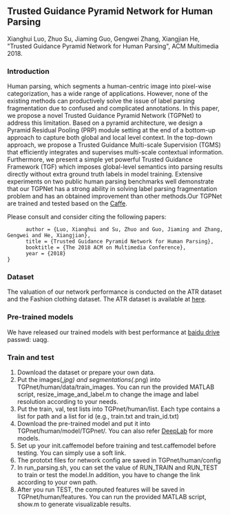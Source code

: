 ## Trusted Guidance Pyramid Network for Human Parsing
Xianghui Luo, Zhuo Su, Jiaming Guo, Gengwei Zhang, Xiangjian He, "Trusted Guidance Pyramid Network for Human Parsing", ACM Multimedia 2018.

### Introduction


Human parsing, which segments a human-centric image into pixel-wise categorization, has a wide range of applications. However, none of the existing methods can productively solve the issue of label parsing fragmentation due to confused and complicated annotations. In this paper, we propose a novel Trusted Guidance Pyramid Network (TGPNet) to address this limitation. Based on a pyramid architecture, we design a Pyramid Residual Pooling (PRP) module setting at the end of a bottom-up approach to capture both global and local level context. In the top-down approach, we propose a Trusted Guidance Multi-scale Supervision (TGMS) that efficiently integrates and supervises multi-scale contextual information. Furthermore, we present a simple yet powerful Trusted Guidance Framework (TGF) which imposes global-level semantics into parsing results directly without extra ground truth labels in model training. Extensive experiments on two public human parsing benchmarks well demonstrate that our TGPNet has a strong ability in solving label parsing fragmentation problem and has an obtained improvement than other methods.Our TGPNet are trained and tested based on the [Caffe](http://caffe.berkeleyvision.org).

Please consult and consider citing the following papers:

```@InProceedings{Luo_2018_TGPnet,
      author = {Luo, Xianghui and Su, Zhuo and Guo, Jiaming and Zhang, Gengwei and He, Xiangjian},
      title = {Trusted Guidance Pyramid Network for Human Parsing},
      booktitle = {The 2018 ACM on Multimedia Conference},
      year = {2018}
}
```

### Dataset
The valuation of our network performance is conducted on the ATR dataset and the Fashion clothing dataset. The ATR dataset is available at [here](https://github.com/lemondan/HumanParsing-Dataset).
### Pre-trained models
We have released our trained models with best performance at [baidu drive](https://pan.baidu.com/s/13nrS1NE3zA0qsUkJYYRWcA) passwd: uaqg.

### Train and test
1. Download the dataset or prepare your own data.
2. Put the images(*,jpg) and segmentations(*.png) into TGPnet/human/data/train_images. You can run the provided MATLAB script, resize_image_and_label.m to change the image and label resolution according to your needs.
3. Put the train, val, test lists into TGPnet/human/list. Each type contains a list for path and a list for id (e.g., train.txt and train_id.txt) 
4. Download the pre-trained model and put it into TGPnet/human/model/TGPnet/. You can also refer [DeepLab](https://bitbucket.org/aquariusjay/deeplab-public-ver2) for more models. 
5. Set up your init.caffemodel before training and test.caffemodel before testing. You can simply use a soft link.
6. The prototxt files for network config are saved in TGPnet/human/config
7. In run_parsing.sh, you can set the value of RUN_TRAIN and RUN_TEST to train or test the model.In addition, you have to change the link according to your own path.
8. After you run TEST, the computed features will be saved in TGPnet/human/features. You can run the provided MATLAB script, show.m to generate visualizable results. 

